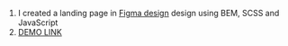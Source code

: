 1. I created a landing page in [Figma design](https://www.figma.com/file/7qwsWggv9BAxMi2VPhBuPr/Air-(formerly-Dia)?node-id=9138%3A35) design using BEM, SCSS and JavaScript
2. [DEMO LINK](https://roman-nikitenko.github.io/Dia/)
